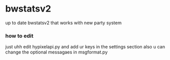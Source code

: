 # bwstatsv2
up to date bwstatsv2 that works with new party system

### how to edit
just uhh edit hypixelapi.py and add ur keys in the settings section
also u can change the optional messagaes in msgformat.py
